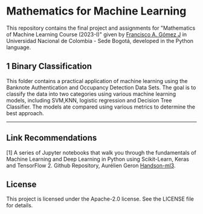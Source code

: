 # Mathematics for Machine Learning

This repository contains the final project and assignments for "Mathematics of Machine Learning Course (2023-I)" given by [Francisco A. Gómez J](https://sites.google.com/site/fagomezj/home?authuser=0) in Universidad Nacional de Colombia - Sede Bogotá, developed in the Python language.

## 1 Binary Classification
This folder contains a practical application of machine learning using the Banknote Authentication and Occupancy Detection Data Sets. The goal is to classify the data into two categories using various machine learning models, including SVM,KNN, logistic regression and Decision Tree Classifier. The models ate compared using various metrics to determine the best approach. 

---

## Link Recommendations
[1] A series of Jupyter notebooks that walk you through the fundamentals of Machine Learning and Deep Learning in Python using Scikit-Learn, Keras and TensorFlow 2. Github Repository, Aurélien Geron [Handson-ml3](https://github.com/ageron/handson-ml3).<br>

## License
This project is licensed under the Apache-2.0 license. See the LICENSE file for details.
